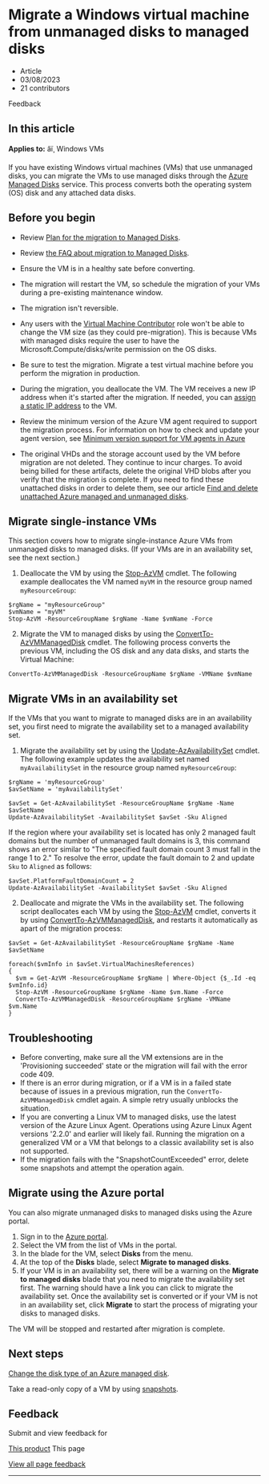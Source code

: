 # Migrate a Windows virtual machine from unmanaged disks to managed disks

* Article
* 03/08/2023
* 21 contributors

Feedback

## In this article

**Applies to:** âï¸ Windows VMs

If you have existing Windows virtual machines (VMs) that use unmanaged disks, you can migrate the VMs to use managed disks through the [Azure Managed Disks](../managed-disks-overview) service. This process converts both the operating system (OS) disk and any attached data disks.

## Before you begin

* Review [Plan for the migration to Managed Disks](on-prem-to-azure#plan-for-the-migration-to-managed-disks).
* Review [the FAQ about migration to Managed Disks](../faq-for-disks).
* Ensure the VM is in a healthy sate before converting.

* The migration will restart the VM, so schedule the migration of your VMs during a pre-existing maintenance window.
* The migration isn't reversible.
* Any users with the [Virtual Machine Contributor](../../role-based-access-control/built-in-roles#virtual-machine-contributor) role won't be able to change the VM size (as they could pre-migration). This is because VMs with managed disks require the user to have the Microsoft.Compute/disks/write permission on the OS disks.
* Be sure to test the migration. Migrate a test virtual machine before you perform the migration in production.
* During the migration, you deallocate the VM. The VM receives a new IP address when it's started after the migration. If needed, you can [assign a static IP address](../../virtual-network/ip-services/public-ip-addresses) to the VM.
* Review the minimum version of the Azure VM agent required to support the migration process. For information on how to check and update your agent version, see [Minimum version support for VM agents in Azure](https://support.microsoft.com/help/4049215/extensions-and-virtual-machine-agent-minimum-version-support)

* The original VHDs and the storage account used by the VM before migration are not deleted. They continue to incur charges. To avoid being billed for these artifacts, delete the original VHD blobs after you verify that the migration is complete. If you need to find these unattached disks in order to delete them, see our article [Find and delete unattached Azure managed and unmanaged disks](find-unattached-disks).

## Migrate single-instance VMs

This section covers how to migrate single-instance Azure VMs from unmanaged disks to managed disks. (If your VMs are in an availability set, see the next section.)

1. Deallocate the VM by using the [Stop-AzVM](/en-us/powershell/module/az.compute/stop-azvm) cmdlet. The following example deallocates the VM named `myVM` in the resource group named `myResourceGroup`:

```
$rgName = "myResourceGroup"
$vmName = "myVM"
Stop-AzVM -ResourceGroupName $rgName -Name $vmName -Force

```
2. Migrate the VM to managed disks by using the [ConvertTo-AzVMManagedDisk](/en-us/powershell/module/az.compute/convertto-azvmmanageddisk) cmdlet. The following process converts the previous VM, including the OS disk and any data disks, and starts the Virtual Machine:

```
ConvertTo-AzVMManagedDisk -ResourceGroupName $rgName -VMName $vmName

```

## Migrate VMs in an availability set

If the VMs that you want to migrate to managed disks are in an availability set, you first need to migrate the availability set to a managed availability set.

1. Migrate the availability set by using the [Update-AzAvailabilitySet](/en-us/powershell/module/az.compute/update-azavailabilityset) cmdlet. The following example updates the availability set named `myAvailabilitySet` in the resource group named `myResourceGroup`:

```
$rgName = 'myResourceGroup'
$avSetName = 'myAvailabilitySet'

$avSet = Get-AzAvailabilitySet -ResourceGroupName $rgName -Name $avSetName
Update-AzAvailabilitySet -AvailabilitySet $avSet -Sku Aligned 

```

If the region where your availability set is located has only 2 managed fault domains but the number of unmanaged fault domains is 3, this command shows an error similar to "The specified fault domain count 3 must fall in the range 1 to 2." To resolve the error, update the fault domain to 2 and update `Sku` to `Aligned` as follows:

```
$avSet.PlatformFaultDomainCount = 2
Update-AzAvailabilitySet -AvailabilitySet $avSet -Sku Aligned

```
2. Deallocate and migrate the VMs in the availability set. The following script deallocates each VM by using the [Stop-AzVM](/en-us/powershell/module/az.compute/stop-azvm) cmdlet, converts it by using [ConvertTo-AzVMManagedDisk](/en-us/powershell/module/az.compute/convertto-azvmmanageddisk), and restarts it automatically as apart of the migration process:

```
$avSet = Get-AzAvailabilitySet -ResourceGroupName $rgName -Name $avSetName

foreach($vmInfo in $avSet.VirtualMachinesReferences)
{
  $vm = Get-AzVM -ResourceGroupName $rgName | Where-Object {$_.Id -eq $vmInfo.id}
  Stop-AzVM -ResourceGroupName $rgName -Name $vm.Name -Force
  ConvertTo-AzVMManagedDisk -ResourceGroupName $rgName -VMName $vm.Name
}

```

## Troubleshooting

* Before converting, make sure all the VM extensions are in the 'Provisioning succeeded' state or the migration will fail with the error code 409.
* If there is an error during migration, or if a VM is in a failed state because of issues in a previous migration, run the `ConvertTo-AzVMManagedDisk` cmdlet again. A simple retry usually unblocks the situation.
* If you are converting a Linux VM to managed disks, use the latest version of the Azure Linux Agent. Operations using Azure Linux Agent versions '2.2.0' and earlier will likely fail. Running the migration on a generalized VM or a VM that belongs to a classic availability set is also not supported.
* If the migration fails with the "SnapshotCountExceeded" error, delete some snapshots and attempt the operation again.

## Migrate using the Azure portal

You can also migrate unmanaged disks to managed disks using the Azure portal.

1. Sign in to the [Azure portal](https://portal.azure.com).
2. Select the VM from the list of VMs in the portal.
3. In the blade for the VM, select **Disks** from the menu.
4. At the top of the **Disks** blade, select **Migrate to managed disks**.
5. If your VM is in an availability set, there will be a warning on the **Migrate to managed disks** blade that you need to migrate the availability set first. The warning should have a link you can click to migrate the availability set. Once the availability set is converted or if your VM is not in an availability set, click **Migrate** to start the process of migrating your disks to managed disks.

The VM will be stopped and restarted after migration is complete.

## Next steps

[Change the disk type of an Azure managed disk](../disks-convert-types).

Take a read-only copy of a VM by using [snapshots](snapshot-copy-managed-disk).

## Feedback

Submit and view feedback for

[This product](https://feedback.azure.com/d365community/forum/ec2f1827-be25-ec11-b6e6-000d3a4f0f1c)
This page

[View all page feedback](https://github.com/MicrosoftDocs/azure-docs/issues)

---
